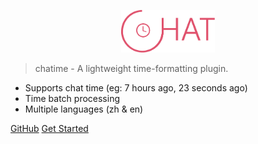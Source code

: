 <p align="center">
  <a href="https://docsify.js.org">
    <img width="150px" alt="docsify" src="./icon.svg">
  </a>
</p>

> chatime - A  lightweight time-formatting plugin.

- Supports chat time (eg: 7 hours ago, 23 seconds ago)
- Time batch processing
- Multiple languages (zh & en)

[GitHub](https://github.com/toxichl/chatime)
[Get Started](zh-CN/)
